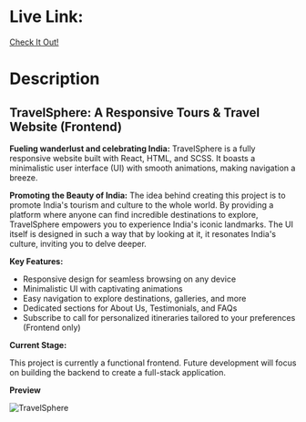 # Live Link:
<a href="https://travelsphere-react.vercel.app/" target="_blank">Check It Out!</a>

# Description

## TravelSphere: A Responsive Tours & Travel Website (Frontend)
**Fueling wanderlust and celebrating India:** TravelSphere is a fully responsive website built with React, HTML, and SCSS. It boasts a minimalistic user interface (UI) with smooth animations, making navigation a breeze.

**Promoting the Beauty of India:** The idea behind creating this project is to promote India's tourism and culture to the whole world. By providing a platform where anyone can find incredible destinations to explore, TravelSphere empowers you to experience India's iconic landmarks.  The UI itself is designed in such a way that by looking at it, it resonates India's culture, inviting you to delve deeper.

**Key Features:**

* Responsive design for seamless browsing on any device
* Minimalistic UI with captivating animations
* Easy navigation to explore destinations, galleries, and more
* Dedicated sections for About Us, Testimonials, and FAQs
* Subscribe to call for personalized itineraries tailored to your preferences (Frontend only)

**Current Stage:**

This project is currently a functional frontend. Future development will focus on building the backend to create a full-stack application.

**Preview**

![TravelSphere](https://github.com/ranjitg07/travelsphere-tours-travel-website-react/assets/51162069/01bc9cef-51cf-43c2-9977-aa683e41f185)

